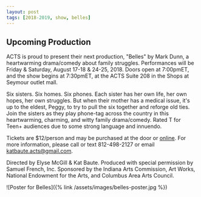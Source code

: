 ```yaml
---
layout: post
tags: [2018-2019, show, belles]
---
```


## Upcoming Production

ACTS is proud to present their next production, "Belles" by Mark Dunn, a heartwarming drama/comedy about family struggles. Performances will be Friday & Saturday, August 17-18 & 24-25, 2018. Doors open at 7:00pmET, and the show begins at 7:30pmET, at the ACTS Suite 208 in the Shops at Seymour outlet mall.

Six sisters. Six homes. Six phones. Each sister has her own life, her own hopes, her own struggles. But when their mother has a medical issue, it's up to the eldest, Peggy, to try to pull the six together and reforge old ties. Join the sisters as they play phone-tag across the country in this heartwarming, charming, and witty family drama/comedy. Rated T for Teen+ audiences due to some strong language and innuendo.

Tickets are $12/person and may be purchased at the door or [online](https://seymouracts.ticketleap.com/belles/). For more information, please call or text 812-498-2127 or email [katbaute.acts@gmail.com](mailto:katbaute.acts@gmail.com).

Directed by Elyse McGill & Kat Baute. Produced with special permission by Samuel French, Inc. Sponsored by the Indiana Arts Commission, Art Works, National Endowment for the Arts, and Columbus Area Arts Council.

![Poster for Belles]({% link /assets/images/belles-poster.jpg %})